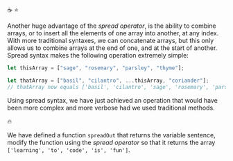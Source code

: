 :coffee: :star:

Another huge advantage of the _spread operator_, is the ability to combine arrays, or to insert all the elements of one array into another, at any index. With more traditional syntaxes, we can concatenate arrays, but this only allows us to combine arrays at the end of one, and at the start of another. Spread syntax makes the following operation extremely simple:

```js
let thisArray = ["sage", "rosemary", "parsley", "thyme"];

let thatArray = ["basil", "cilantro", ...thisArray, "coriander"];
// thatArray now equals ['basil', 'cilantro', 'sage', 'rosemary', 'parsley', 'thyme', 'coriander']
```

Using spread syntax, we have just achieved an operation that would have been more complex and more verbose had we used traditional methods.

:fire:

We have defined a function `spreadOut` that returns the variable sentence, modify the function using the _spread operator_ so that it returns the array `['learning', 'to', 'code', 'is', 'fun']`.
